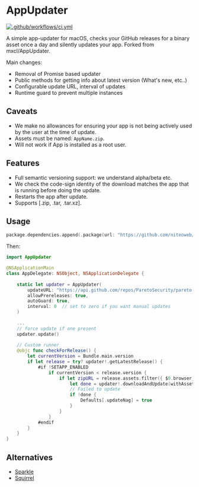 # AppUpdater

[![.github/workflows/ci.yml](https://github.com/niteoweb/AppUpdater/actions/workflows/ci.yml/badge.svg)](https://github.com/niteoweb/AppUpdater/actions/workflows/ci.yml)

A simple app-updater for macOS, checks your GitHub releases for a binary asset
once a day and silently updates your app. Forked from mxcl/AppUpdater.

Main changes:

- Removal of Promise based updater
- Public methods for getting info about latest version (What's new, etc..)
- Configurable update URL, interval of updates
- Runtime guard to prevent multiple instances

## Caveats

* We make no allowances for ensuring your app is not being actively used by the user
    at the time of update.
* Assets must be named: `AppName.zip`.
* Will not work if App is installed as a root user.

## Features

* Full semantic versioning support: we understand alpha/beta etc.
* We check the code-sign identity of the download matches the app that is running before doing the update.
* Restarts the app after update.
* Supports [.zip, .tar, .tar.xz].


## Usage

```swift
package.dependencies.append(.package(url: "https://github.com/niteoweb/AppUpdater.git", from: "1.0.0"))
```

Then:

```swift
import AppUpdater

@NSApplicationMain
class AppDelegate: NSObject, NSApplicationDelegate {
    
    static let updater = AppUpdater(
        updateURL: "https://api.github.com/repos/ParetoSecurity/pareto-mac/releases",
        allowPrereleases: true,
        autoGuard: true,
        interval: 0  // set to zero if you want manual updates
    )
    
    ...
    // force update if one present
    updater.update()
    
    // Custom runner
    @objc func checkForRelease() {
        let currentVersion = Bundle.main.version
        if let release = try? updater!.getLatestRelease() {
            #if !SETAPP_ENABLED
                if currentVersion < release.version {
                    if let zipURL = release.assets.filter({ $0.browser_download_url.path.hasSuffix(".zip") }).first {
                        let done = updater!.downloadAndUpdate(withAsset: zipURL)
                        // Failed to update
                        if !done {
                            Defaults[.updateNag] = true
                        }
                    }
                }
            #endif
        }
    }
}
```

## Alternatives

* [Sparkle](https://github.com/sparkle-project/Sparkle)
* [Squirrel](https://github.com/Squirrel/Squirrel.Mac)
